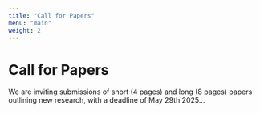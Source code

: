 ```yaml
---
title: "Call for Papers"
menu: "main"
weight: 2
---
```


# Call for Papers

We are inviting submissions of short (4 pages) and long (8 pages) papers outlining new research, with a deadline of May 29th 2025...
